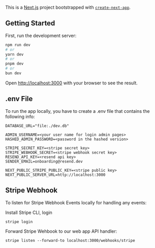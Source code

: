 This is a [Next.js](https://nextjs.org/) project bootstrapped with [`create-next-app`](https://github.com/vercel/next.js/tree/canary/packages/create-next-app).

## Getting Started

First, run the development server:

```bash
npm run dev
# or
yarn dev
# or
pnpm dev
# or
bun dev
```

Open [http://localhost:3000](http://localhost:3000) with your browser to see the result.


## .env File

To run the app locally, you have to create a .env file that contains the following info:

```
DATABASE_URL="file:./dev.db"

ADMIN_USERNAME=<your user name for login admin pages>
HASHED_ADMIN_PASSWORD=<password in the hashed version>

STRIPE_SECRET_KEY=<stripe secret key>
STRIPE_WEBHOOK_SECRET=<stripe webhook secret key>
RESEND_API_KEY=<resend api key>
SENDER_EMAIL=onboarding@resend.dev

NEXT_PUBLIC_STRIPE_PUBLIC_KEY=<stripe public key>
NEXT_PUBLIC_SERVER_URL=http://localhost:3000

```

## Stripe Webhook

To listen for Stripe Webhook Events locally for handling any events:

Install Stripe CLI, login
```
stripe login
```

Forward Stripe Wehbook to our web app API handler:
```
stripe listen --forward-to localhost:3000/webhooks/stripe
```

